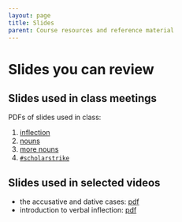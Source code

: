 ```yaml
---
layout: page
title: Slides
parent: Course resources and reference material
---
```


# Slides you can review



## Slides used in class meetings

PDFs of slides used in class:

1. [inflection](./1-inflection.pdf)
2. [nouns](./2-nouns.pdf)
3. [more nouns](./3-morenouns.pdf)
4. [`#scholarstrike`](./4-strike.pdf)

## Slides used in selected videos


- the accusative and dative cases: [pdf](https://lingualatina.github.io/courses/youtube/slides/accusative-dative.pdf)
- introduction to verbal inflection: [pdf](https://lingualatina.github.io/courses/youtube/slides/verbal-inflection.pdf)
